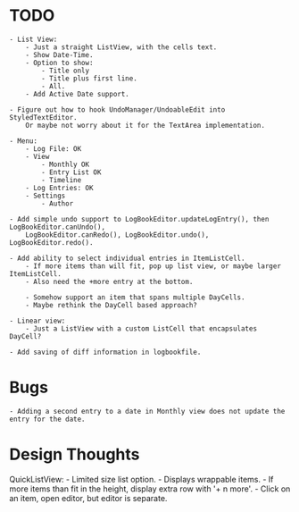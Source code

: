 # TODO

    - List View:
        - Just a straight ListView, with the cells text.
        - Show Date-Time.
        - Option to show:
            - Title only
            - Title plus first line.
            - All.
        - Add Active Date support.

    - Figure out how to hook UndoManager/UndoableEdit into StyledTextEditor.
        Or maybe not worry about it for the TextArea implementation.
        
    - Menu:
        - Log File: OK
        - View
            - Monthly OK
            - Entry List OK
            - Timeline
        - Log Entries: OK
        - Settings
            - Author

    - Add simple undo support to LogBookEditor.updateLogEntry(), then LogBookEditor.canUndo(),
        LogBookEditor.canRedo(), LogBookEditor.undo(), LogBookEditor.redo().

    - Add ability to select individual entries in ItemListCell.
        - If more items than will fit, pop up list view, or maybe larger ItemListCell.
        - Also need the +more entry at the bottom.

        - Somehow support an item that spans multiple DayCells.
        - Maybe rethink the DayCell based approach?

    - Linear view:
        - Just a ListView with a custom ListCell that encapsulates DayCell?

    - Add saving of diff information in logbookfile.

# Bugs
    - Adding a second entry to a date in Monthly view does not update the entry for the date.

# Design Thoughts

QuickListView:
    - Limited size list option.
    - Displays wrappable items.
    - If more items than fit in the height, display extra row with '+ n more'.
    - Click on an item, open editor, but editor is separate.


